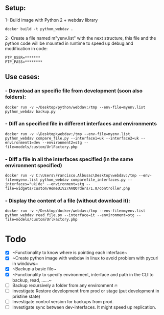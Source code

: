 
## Setup:

1- Build image with Python 2 + webdav library

```docker build -t python_webdav .```

2- Create a file named m"yenv.list" with the next structure, this file and the python code will be mounted in runtime to speed up debug and modification in code:

```
FTP_USER=*******
FTP_PASS=********
```

## Use cases: 
### - Download an specific file from development (soon also folders):

```docker run -v ~/Desktop/python/webdav:/tmp --env-file=myenv.list python_webdav backup.py```

### - Diff an specified file in different interfaces and environments

```docker run -v ~\Desktop\webdav:/tmp --env-file=myenv.list python_webdav compare_file.py --interface1=uk --interface2=uk --environment1=dev --environment2=stg --file=models/custom/UrlFactory.php```

### - Diff a file in all the interfaces specified (in the same environment specified)

```docker run -v C:\Users\Francisco.Albusac\Desktop\webdav:/tmp --env-file=myenv.list python_webdav comparefile_interfaces.py --interfaces="uk|de" --environment=stg --file=widgets/custom/HomeUIV2/AAQOrders/1.0/controller.php```

### - Display the content of a file (without download it):
```docker run -v ~/Desktop/docker/webdav:/tmp --env-file=myenv.list python_webdav read_file.py --interface=it --environment=stg --file=models/custom/UrlFactory.php```





# Todo
- [x] ~Functionality to know where is pointing each interface~
- [x] ~Create python image with webdav in linux to avoid problem with pycurl in windows~
- [x] ~Backup a basic file~
- [x] ~Functionality to specify environment, interface and path in the CLI to backup, read, ......~
- [ ] Backup recursively a folder from any environment :fire:
- [ ] Investigate Restore development from prod or stage (put development in pristine state)
- [ ] Investigate control version for backups from prod.
- [ ] Investigate sync between dev-interfaces. It might speed up replication.
